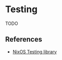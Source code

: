 # Testing


TODO


## References

- [NixOS Testing library](https://nixos.wiki/wiki/NixOS_Testing_library)
